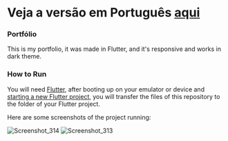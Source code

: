 # Veja a versão em Português <a href="README-ptbr.md">aqui</a>

### Portfólio

This is my portfolio, it was made in Flutter, and it's responsive and works in dark theme.

### How to Run

You will need <a href="https://docs.flutter.dev/get-started/install">Flutter</a>, after booting up on your emulator or device and <a href="https://docs.flutter.dev/get-started/codelab">starting a new Flutter project</a>, you will transfer the files of this repository to the folder of your Flutter project.

Here are some screenshots of the project running:

![Screenshot_314](https://user-images.githubusercontent.com/113607857/194425038-0ea099c3-73e3-46f6-9a1e-e6f9da4df3f2.png)
![Screenshot_313](https://user-images.githubusercontent.com/113607857/194424889-313cade0-524d-41cb-8d50-bf84deb678d4.png)


